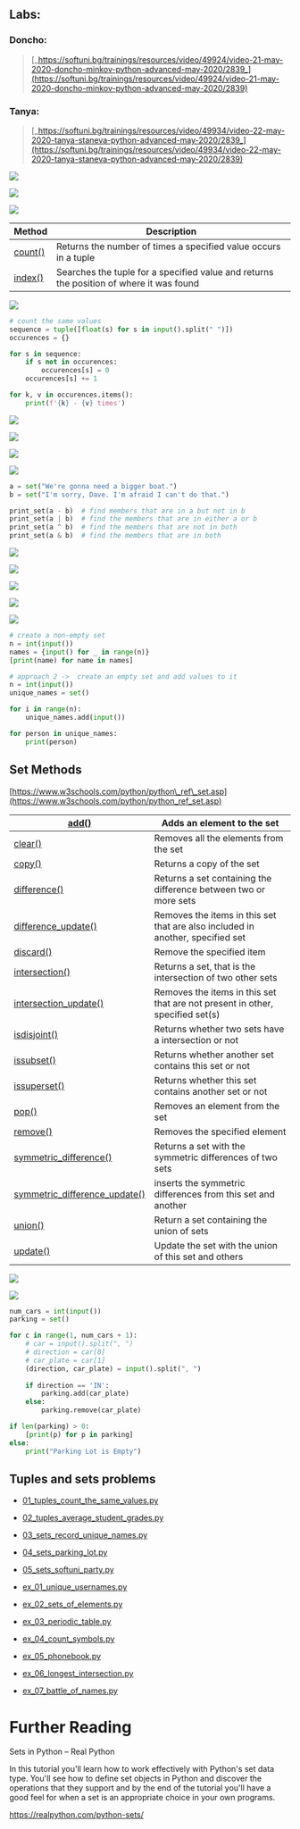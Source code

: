 
## Labs:


### **Doncho:** 

> [_https://softuni.bg/trainings/resources/video/49924/video-21-may-2020-doncho-minkov-python-advanced-may-2020/2839_](https://softuni.bg/trainings/resources/video/49924/video-21-may-2020-doncho-minkov-python-advanced-may-2020/2839)



### **Tanya:**

> [_https://softuni.bg/trainings/resources/video/49934/video-22-may-2020-tanya-staneva-python-advanced-may-2020/2839_](https://softuni.bg/trainings/resources/video/49934/video-22-may-2020-tanya-staneva-python-advanced-may-2020/2839)

  

![](https://t4668229.p.clickup-attachments.com/t4668229/cc6b2e1d-5dda-48b8-8f75-c58324eb7052/image.png)

  

![](https://t4668229.p.clickup-attachments.com/t4668229/fcb9b8cc-2f5e-4c96-bfe8-bef97b18ad0c/image.png)

  

![](https://t4668229.p.clickup-attachments.com/t4668229/2e9ec6a2-1fdc-461a-a856-a25874bc9993/image.png)

  

| Method | Description |
| ---| --- |
| [count()](https://www.w3schools.com/python/ref_tuple_count.asp) | Returns the number of times a specified value occurs in a tuple |
| [index()](https://www.w3schools.com/python/ref_tuple_index.asp) | Searches the tuple for a specified value and returns the position of where it was found |

  

![](https://t4668229.p.clickup-attachments.com/t4668229/d01be009-21c9-43bc-9d77-4ad6c5fb518d/image.png)

  

```python
# count the same values
sequence = tuple([float(s) for s in input().split(" ")])
occurences = {}

for s in sequence:
    if s not in occurences:
        occurences[s] = 0
    occurences[s] += 1

for k, v in occurences.items():
    print(f'{k} - {v} times')
```

  

![](https://t4668229.p.clickup-attachments.com/t4668229/bcdb6cc1-b48a-4cb1-9ce1-b69b6d9a16a6/image.png)

  

![](https://t4668229.p.clickup-attachments.com/t4668229/a3690f83-f814-4f85-be2e-d5d1fadd01ca/image.png)

  

![](https://t4668229.p.clickup-attachments.com/t4668229/d277024c-8beb-46ee-8ee4-ae03ea883b6d/image.png)

  

![](https://t4668229.p.clickup-attachments.com/t4668229/f1d90ed0-418e-4baa-b1e3-bd7cb8c9e16b/image.png)

  

```python
a = set("We're gonna need a bigger boat.")
b = set("I'm sorry, Dave. I'm afraid I can't do that.")

print_set(a - b)  # find members that are in a but not in b
print_set(a | b)  # find the members that are in either a or b
print_set(a ^ b)  # find the members that are not in both
print_set(a & b)  # find the members that are in both
```

  

![](https://t4668229.p.clickup-attachments.com/t4668229/5e552ada-28f6-4a4e-adc3-c80e3ff46d72/image.png)

  

![](https://t4668229.p.clickup-attachments.com/t4668229/400044da-e7e7-42b0-a4df-cc056a08b1db/image.png)

  

  

![](https://t4668229.p.clickup-attachments.com/t4668229/3e751892-e9e2-43cf-aa34-4e212d864acf/image.png)

  

![](https://t4668229.p.clickup-attachments.com/t4668229/37ef9580-309e-4ef7-aa64-4498c08289fa/image.png)

  

  

![](https://t4668229.p.clickup-attachments.com/t4668229/3e2aa8b2-b8c0-4e82-90a5-d0dd3a0a78f0/image.png)

  

```python
# create a non-empty set
n = int(input())
names = {input() for _ in range(n)}
[print(name) for name in names]

# approach 2 ->  create an empty set and add values to it
n = int(input())
unique_names = set()

for i in range(n):
    unique_names.add(input())

for person in unique_names:
    print(person)
```

  

Set Methods 
---------------------------------------------------------------------------------------------------------------------------------------------------------------------------------------------------------
[https://www.w3schools.com/python/python\_ref\_set.asp](https://www.w3schools.com/python/python_ref_set.asp)

| [add()](https://www.w3schools.com/python/ref_set_add.asp) | Adds an element to the set |
| ---| --- |
| [clear()](https://www.w3schools.com/python/ref_set_clear.asp) | Removes all the elements from the set |
| [copy()](https://www.w3schools.com/python/ref_set_copy.asp) | Returns a copy of the set |
| [difference()](https://www.w3schools.com/python/ref_set_difference.asp) | Returns a set containing the difference between two or more sets |
| [difference\_update()](https://www.w3schools.com/python/ref_set_difference_update.asp) | Removes the items in this set that are also included in another, specified set |
| [discard()](https://www.w3schools.com/python/ref_set_discard.asp) | Remove the specified item |
| [intersection()](https://www.w3schools.com/python/ref_set_intersection.asp) | Returns a set, that is the intersection of two other sets |
| [intersection\_update()](https://www.w3schools.com/python/ref_set_intersection_update.asp) | Removes the items in this set that are not present in other, specified set(s) |
| [isdisjoint()](https://www.w3schools.com/python/ref_set_isdisjoint.asp) | Returns whether two sets have a intersection or not |
| [issubset()](https://www.w3schools.com/python/ref_set_issubset.asp) | Returns whether another set contains this set or not |
| [issuperset()](https://www.w3schools.com/python/ref_set_issuperset.asp) | Returns whether this set contains another set or not |
| [pop()](https://www.w3schools.com/python/ref_set_pop.asp) | Removes an element from the set |
| [remove()](https://www.w3schools.com/python/ref_set_remove.asp) | Removes the specified element |
| [symmetric\_difference()](https://www.w3schools.com/python/ref_set_symmetric_difference.asp) | Returns a set with the symmetric differences of two sets |
| [symmetric\_difference\_update()](https://www.w3schools.com/python/ref_set_symmetric_difference_update.asp) | inserts the symmetric differences from this set and another |
| [union()](https://www.w3schools.com/python/ref_set_union.asp) | Return a set containing the union of sets |
| [update()](https://www.w3schools.com/python/ref_set_update.asp) | Update the set with the union of this set and others |


![](https://t4668229.p.clickup-attachments.com/t4668229/bed2f9cb-d87c-4115-884c-0eb568118232/image.png)

  

![](https://t4668229.p.clickup-attachments.com/t4668229/0ce7b941-e66c-43b5-b5cd-eed3fe4ec259/image.png)

  

```python
num_cars = int(input())
parking = set()

for c in range(1, num_cars + 1):
    # car = input().split(", ")
    # direction = car[0]
    # car_plate = car[1]
    (direction, car_plate) = input().split(", ")
  
    if direction == 'IN':
        parking.add(car_plate)
    else:
        parking.remove(car_plate)

if len(parking) > 0:
    [print(p) for p in parking]
else:
    print("Parking Lot is Empty")
```

## Tuples and sets problems

* [01_tuples_count_the_same_values.py](https://github.com/ateneva/softuni_proj/blob/main/2_advanced/02_tuples_and_sets/02_01_tuples_count_the_same_values.py)
* [02_tuples_average_student_grades.py](https://github.com/ateneva/softuni_proj/blob/main/2_advanced/02_tuples_and_sets/02_02_tuples_average_student_grades.py)
* [03_sets_record_unique_names.py](https://github.com/ateneva/softuni_proj/blob/main/2_advanced/02_tuples_and_sets/02_03_sets_record_unique_names.py)
* [04_sets_parking_lot.py](https://github.com/ateneva/softuni_proj/blob/main/2_advanced/02_tuples_and_sets/02_04_sets_parking_lot.py)
* [05_sets_softuni_party.py](https://github.com/ateneva/softuni_proj/blob/main/2_advanced/02_tuples_and_sets/02_05_sets_softuni_party.py)


* [ex_01_unique_usernames.py](https://github.com/ateneva/softuni_proj/blob/main/2_advanced/02_tuples_and_sets/02_ex_01_unique_usernames.py)
* [ex_02_sets_of_elements.py](https://github.com/ateneva/softuni_proj/blob/main/2_advanced/02_tuples_and_sets/02_ex_02_sets_of_elements.py)
* [ex_03_periodic_table.py](https://github.com/ateneva/softuni_proj/blob/main/2_advanced/02_tuples_and_sets/02_ex_03_periodic_table.py)
* [ex_04_count_symbols.py](https://github.com/ateneva/softuni_proj/blob/main/2_advanced/02_tuples_and_sets/02_ex_04_count_symbols.py)
* [ex_05_phonebook.py](https://github.com/ateneva/softuni_proj/blob/main/2_advanced/02_tuples_and_sets/02_ex_05_phonebook.py)
* [ex_06_longest_intersection.py](https://github.com/ateneva/softuni_proj/blob/main/2_advanced/02_tuples_and_sets/02_ex_06_longest_intersection.py)
* [ex_07_battle_of_names.py](https://github.com/ateneva/softuni_proj/blob/main/2_advanced/02_tuples_and_sets/02_ex_07_battle_of_names.py)



Further Reading
===============


Sets in Python – Real Python

In this tutorial you'll learn how to work effectively with Python's set data type. You'll see how to define set objects in Python and discover the operations that they support and by the end of the tutorial you'll have a good feel for when a set is an appropriate choice in your own programs.

https://realpython.com/python-sets/

